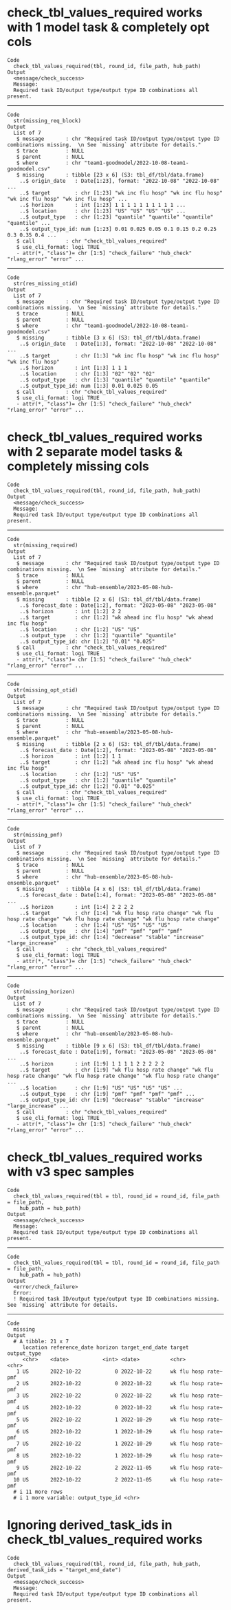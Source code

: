 # check_tbl_values_required works with 1 model task & completely opt cols

    Code
      check_tbl_values_required(tbl, round_id, file_path, hub_path)
    Output
      <message/check_success>
      Message:
      Required task ID/output type/output type ID combinations all present.

---

    Code
      str(missing_req_block)
    Output
      List of 7
       $ message       : chr "Required task ID/output type/output type ID combinations missing.  \n See `missing` attribute for details."
       $ trace         : NULL
       $ parent        : NULL
       $ where         : chr "team1-goodmodel/2022-10-08-team1-goodmodel.csv"
       $ missing       : tibble [23 x 6] (S3: tbl_df/tbl/data.frame)
        ..$ origin_date   : Date[1:23], format: "2022-10-08" "2022-10-08" ...
        ..$ target        : chr [1:23] "wk inc flu hosp" "wk inc flu hosp" "wk inc flu hosp" "wk inc flu hosp" ...
        ..$ horizon       : int [1:23] 1 1 1 1 1 1 1 1 1 1 ...
        ..$ location      : chr [1:23] "US" "US" "US" "US" ...
        ..$ output_type   : chr [1:23] "quantile" "quantile" "quantile" "quantile" ...
        ..$ output_type_id: num [1:23] 0.01 0.025 0.05 0.1 0.15 0.2 0.25 0.3 0.35 0.4 ...
       $ call          : chr "check_tbl_values_required"
       $ use_cli_format: logi TRUE
       - attr(*, "class")= chr [1:5] "check_failure" "hub_check" "rlang_error" "error" ...

---

    Code
      str(res_missing_otid)
    Output
      List of 7
       $ message       : chr "Required task ID/output type/output type ID combinations missing.  \n See `missing` attribute for details."
       $ trace         : NULL
       $ parent        : NULL
       $ where         : chr "team1-goodmodel/2022-10-08-team1-goodmodel.csv"
       $ missing       : tibble [3 x 6] (S3: tbl_df/tbl/data.frame)
        ..$ origin_date   : Date[1:3], format: "2022-10-08" "2022-10-08" ...
        ..$ target        : chr [1:3] "wk inc flu hosp" "wk inc flu hosp" "wk inc flu hosp"
        ..$ horizon       : int [1:3] 1 1 1
        ..$ location      : chr [1:3] "02" "02" "02"
        ..$ output_type   : chr [1:3] "quantile" "quantile" "quantile"
        ..$ output_type_id: num [1:3] 0.01 0.025 0.05
       $ call          : chr "check_tbl_values_required"
       $ use_cli_format: logi TRUE
       - attr(*, "class")= chr [1:5] "check_failure" "hub_check" "rlang_error" "error" ...

# check_tbl_values_required works with 2 separate model tasks & completely missing cols

    Code
      check_tbl_values_required(tbl, round_id, file_path, hub_path)
    Output
      <message/check_success>
      Message:
      Required task ID/output type/output type ID combinations all present.

---

    Code
      str(missing_required)
    Output
      List of 7
       $ message       : chr "Required task ID/output type/output type ID combinations missing.  \n See `missing` attribute for details."
       $ trace         : NULL
       $ parent        : NULL
       $ where         : chr "hub-ensemble/2023-05-08-hub-ensemble.parquet"
       $ missing       : tibble [2 x 6] (S3: tbl_df/tbl/data.frame)
        ..$ forecast_date : Date[1:2], format: "2023-05-08" "2023-05-08"
        ..$ horizon       : int [1:2] 2 2
        ..$ target        : chr [1:2] "wk ahead inc flu hosp" "wk ahead inc flu hosp"
        ..$ location      : chr [1:2] "US" "US"
        ..$ output_type   : chr [1:2] "quantile" "quantile"
        ..$ output_type_id: chr [1:2] "0.01" "0.025"
       $ call          : chr "check_tbl_values_required"
       $ use_cli_format: logi TRUE
       - attr(*, "class")= chr [1:5] "check_failure" "hub_check" "rlang_error" "error" ...

---

    Code
      str(missing_opt_otid)
    Output
      List of 7
       $ message       : chr "Required task ID/output type/output type ID combinations missing.  \n See `missing` attribute for details."
       $ trace         : NULL
       $ parent        : NULL
       $ where         : chr "hub-ensemble/2023-05-08-hub-ensemble.parquet"
       $ missing       : tibble [2 x 6] (S3: tbl_df/tbl/data.frame)
        ..$ forecast_date : Date[1:2], format: "2023-05-08" "2023-05-08"
        ..$ horizon       : int [1:2] 1 1
        ..$ target        : chr [1:2] "wk ahead inc flu hosp" "wk ahead inc flu hosp"
        ..$ location      : chr [1:2] "US" "US"
        ..$ output_type   : chr [1:2] "quantile" "quantile"
        ..$ output_type_id: chr [1:2] "0.01" "0.025"
       $ call          : chr "check_tbl_values_required"
       $ use_cli_format: logi TRUE
       - attr(*, "class")= chr [1:5] "check_failure" "hub_check" "rlang_error" "error" ...

---

    Code
      str(missing_pmf)
    Output
      List of 7
       $ message       : chr "Required task ID/output type/output type ID combinations missing.  \n See `missing` attribute for details."
       $ trace         : NULL
       $ parent        : NULL
       $ where         : chr "hub-ensemble/2023-05-08-hub-ensemble.parquet"
       $ missing       : tibble [4 x 6] (S3: tbl_df/tbl/data.frame)
        ..$ forecast_date : Date[1:4], format: "2023-05-08" "2023-05-08" ...
        ..$ horizon       : int [1:4] 2 2 2 2
        ..$ target        : chr [1:4] "wk flu hosp rate change" "wk flu hosp rate change" "wk flu hosp rate change" "wk flu hosp rate change"
        ..$ location      : chr [1:4] "US" "US" "US" "US"
        ..$ output_type   : chr [1:4] "pmf" "pmf" "pmf" "pmf"
        ..$ output_type_id: chr [1:4] "decrease" "stable" "increase" "large_increase"
       $ call          : chr "check_tbl_values_required"
       $ use_cli_format: logi TRUE
       - attr(*, "class")= chr [1:5] "check_failure" "hub_check" "rlang_error" "error" ...

---

    Code
      str(missing_horizon)
    Output
      List of 7
       $ message       : chr "Required task ID/output type/output type ID combinations missing.  \n See `missing` attribute for details."
       $ trace         : NULL
       $ parent        : NULL
       $ where         : chr "hub-ensemble/2023-05-08-hub-ensemble.parquet"
       $ missing       : tibble [9 x 6] (S3: tbl_df/tbl/data.frame)
        ..$ forecast_date : Date[1:9], format: "2023-05-08" "2023-05-08" ...
        ..$ horizon       : int [1:9] 1 1 1 1 2 2 2 2 2
        ..$ target        : chr [1:9] "wk flu hosp rate change" "wk flu hosp rate change" "wk flu hosp rate change" "wk flu hosp rate change" ...
        ..$ location      : chr [1:9] "US" "US" "US" "US" ...
        ..$ output_type   : chr [1:9] "pmf" "pmf" "pmf" "pmf" ...
        ..$ output_type_id: chr [1:9] "decrease" "stable" "increase" "large_increase" ...
       $ call          : chr "check_tbl_values_required"
       $ use_cli_format: logi TRUE
       - attr(*, "class")= chr [1:5] "check_failure" "hub_check" "rlang_error" "error" ...

# check_tbl_values_required works with v3 spec samples

    Code
      check_tbl_values_required(tbl = tbl, round_id = round_id, file_path = file_path,
        hub_path = hub_path)
    Output
      <message/check_success>
      Message:
      Required task ID/output type/output type ID combinations all present.

---

    Code
      check_tbl_values_required(tbl = tbl, round_id = round_id, file_path = file_path,
        hub_path = hub_path)
    Output
      <error/check_failure>
      Error:
      ! Required task ID/output type/output type ID combinations missing.  See `missing` attribute for details.

---

    Code
      missing
    Output
      # A tibble: 21 x 7
         location reference_date horizon target_end_date target            output_type
         <chr>    <date>           <int> <date>          <chr>             <chr>      
       1 US       2022-10-22           0 2022-10-22      wk flu hosp rate~ pmf        
       2 US       2022-10-22           0 2022-10-22      wk flu hosp rate~ pmf        
       3 US       2022-10-22           0 2022-10-22      wk flu hosp rate~ pmf        
       4 US       2022-10-22           0 2022-10-22      wk flu hosp rate~ pmf        
       5 US       2022-10-22           1 2022-10-29      wk flu hosp rate~ pmf        
       6 US       2022-10-22           1 2022-10-29      wk flu hosp rate~ pmf        
       7 US       2022-10-22           1 2022-10-29      wk flu hosp rate~ pmf        
       8 US       2022-10-22           1 2022-10-29      wk flu hosp rate~ pmf        
       9 US       2022-10-22           2 2022-11-05      wk flu hosp rate~ pmf        
      10 US       2022-10-22           2 2022-11-05      wk flu hosp rate~ pmf        
      # i 11 more rows
      # i 1 more variable: output_type_id <chr>

# Ignoring derived_task_ids in check_tbl_values_required works

    Code
      check_tbl_values_required(tbl, round_id, file_path, hub_path, derived_task_ids = "target_end_date")
    Output
      <message/check_success>
      Message:
      Required task ID/output type/output type ID combinations all present.

